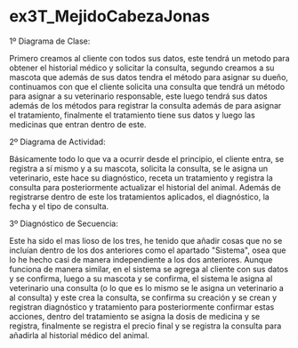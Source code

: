 # ex3T_MejidoCabezaJonas
1º Diagrama de Clase:

Primero creamos al cliente con todos sus datos, este tendrá un metodo para obtener el historial médico y solicitar la consulta, segundo creamos a su mascota que además de sus datos tendra el método para asignar su dueño, continuamos con que el cliente solicita una consulta que tendrá un método para asignar a su veterinario responsable, este luego tendrá sus datos además de los métodos para registrar la consulta además de para asignar el tratamiento, finalmente el tratamiento tiene sus datos y luego las medicinas que entran dentro de este.

2º Diagrama de Actividad:

Básicamente todo lo que va a ocurrir desde el principio, el cliente entra, se registra a sí mismo y a su mascota, solicita la consulta, se le asigna un veterinario, este hace su diagnóstico, receta un tratamiento y registra la consulta para posteriormente actualizar el historial del animal. Además de registrarse dentro de este los tratamientos aplicados, el diagnóstico, la fecha y el tipo de consulta.

3º Diagnóstico de Secuencia:

Este ha sido el mas lioso de los tres, he tenido que añadir cosas que no se incluían dentro de los dos anteriores como el apartado "Sistema", osea que lo he hecho casi de manera independiente a los dos anteriores. Aunque funciona de manera similar, en el sistema se agrega al cliente con sus datos y se confirma, luego a su mascota y se confirma, el sistema le asigna al veterinario una consulta (o lo que es lo mismo se le asigna un veterinario a al consulta) y este crea la consulta, se confirma su creación y se crean y registran diagnóstico y tratamiento para posteriormente confirmar estas acciones,  dentro del tratamiento se asigna la dosis de medicina y se registra, finalmente se registra el precio final y se registra la consulta para añadirla al historial médico del animal.
